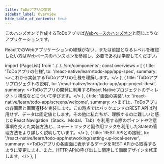 ```yaml
---
title: ToDoアプリの実装
sidebar_label: Overview
hide_table_of_contents: true
---
```


このハンズオンで作成するToDoアプリは[Webベースのハンズオン](https://fintan-contents.github.io/spa-restapi-handson/)と同じようなアプリケーションです。

ReactでのWebアプリケーションの経験がない、または前提となるレベルを確認したい方はWebベースのハンズオンを参照し、必要であれば学習してください。

<!-- textlint-disable ja-technical-writing/sentence-length,ja-technical-writing/max-comma,ja-spacing/ja-no-space-around-parentheses,jtf-style/3.3.かっこ類と隣接する文字の間のスペースの有無,ja-technical-writing/ja-no-mixed-period,ja-technical-writing/no-unmatched-pair -->

import {PageList} from '../../../src/components';
const overviews = [
  {
    title: 'ToDoアプリの仕様',
    to: '/react-native/learn/todo-app/app-spec',
    summary: <>これから実装するToDoアプリの仕様を理解します。</>
  },
  {
    title: 'ToDoアプリプロジェクトの説明',
    to: '/react-native/learn/todo-app/app-project-desc',
    summary: <>ToDoアプリの開発に利用するReact Nativeプロジェクトのディレクトリ構成などについて学びます。</>
  },
  {
    title: '画面の実装',
    to: '/react-native/learn/todo-app/screens/welcome',
    summary: <>まずは、ToDoアプリの各画面と画面遷移を実装します。この時点ではバックエンドのREST APIは利用せず、データは固定値とします。その他に私たちが、理解するのに難しいと感じたReact Navigation（Stack、Modal、Tab）を利用する際のポイントや注意事項を交えた実装方法と、ステートフックと副作用フックを利用したStateの管理方法をより詳しく説明しています。</>
  },
  {
    title: 'REST APIとの接続',
    to: '/react-native/learn/todo-app/networking/setting-up-local-server',
    summary: <>ToDoアプリの各画面に表示するデータをREST APIから取得するように変更します。また、HTTP APIの呼び出しに関連して画面デザインを修正します。</>
  },
]

<PageList overviews={overviews} colSize={12} />

<!-- textlint-enable ja-technical-writing/sentence-length,ja-technical-writing/max-comma,ja-spacing/ja-no-space-around-parentheses,jtf-style/3.3.かっこ類と隣接する文字の間のスペースの有無,ja-technical-writing/ja-no-mixed-period,ja-technical-writing/no-unmatched-pair -->
